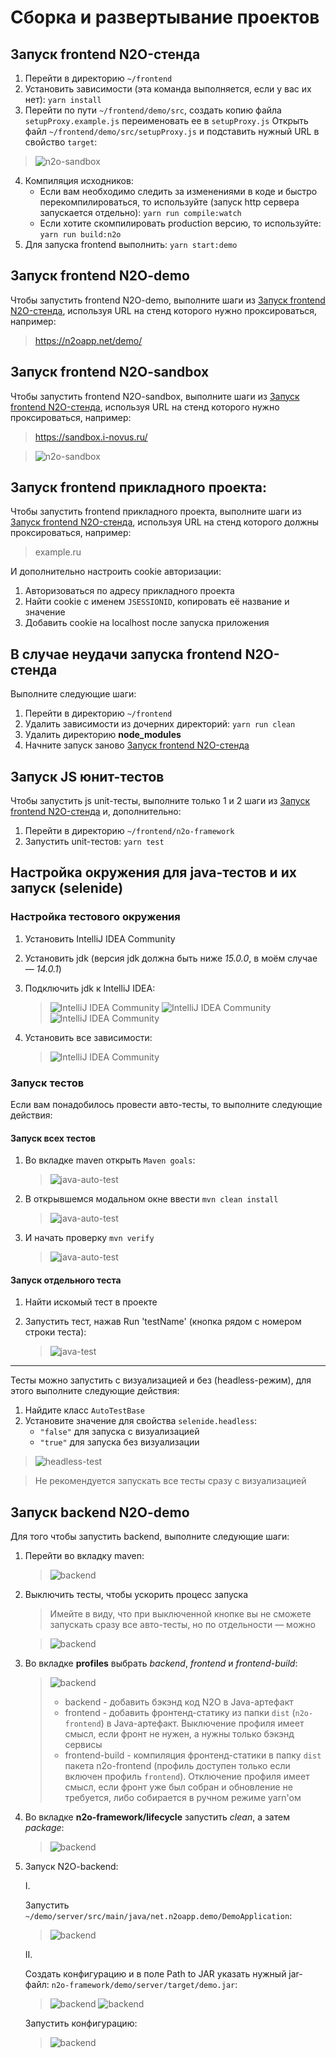# Сборка и развертывание проектов

<a name="randomstand"></a>
## Запуск frontend N2O-стенда
1. Перейти в директорию `~/frontend`
2. Установить зависимости (эта команда выполняется, если у вас их нет):
   `yarn install`
3. Перейти по пути `~/frontend/demo/src`, создать копию файла `setupProxy.example.js` переименовать ее в `setupProxy.js` Открыть файл `~/frontend/demo/src/setupProxy.js` и подставить нужный URL в свойство `target`:
>![n2o-sandbox](readme/setupProxy.png "Настройка setupProxy")
4. Компиляция исходников:
   - Если вам необходимо следить за изменениями в коде и быстро перекомпилироваться, то используйте (запуск http сервера запускается отдельно):
     `yarn run compile:watch`
   - Если хотите скомпилировать production версию, то используйте:
     `yarn run build:n2o`
5. Для запуска frontend выполнить:
   `yarn start:demo`

## Запуск frontend N2O-demo

Чтобы запустить frontend N2O-demo, выполните шаги из [Запуск frontend N2O-стенда](#randomstand), используя URL на стенд которого нужно проксироваться, например:
>  https://n2oapp.net/demo/

## Запуск frontend N2O-sandbox

Чтобы запустить frontend N2O-sandbox, выполните шаги из [Запуск frontend N2O-стенда](#randomstand), используя URL на стенд которого нужно проксироваться, например:
> https://sandbox.i-novus.ru/

>![n2o-sandbox](readme/n2o-sandbox-proxy.png "Настройка setupProxy")


## Запуск frontend прикладного проекта:

Чтобы запустить frontend прикладного проекта, выполните шаги из [Запуск frontend N2O-стенда](#randomstand), используя URL на стенд которого должны проксироваться, например:
>example.ru

И дополнительно настроить cookie авторизации:

1. Авторизоваться по адресу прикладного проекта
2. Найти cookie с именем `JSESSIONID`, копировать её название и значение
3. Добавить cookie на localhost после запуска приложения

## В случае неудачи запуска frontend N2O-стенда
Выполните следующие шаги:
1. Перейти в директорию `~/frontend`
2. Удалить зависимости из дочерних директорий:
   `yarn run clean`
3. Удалить директорию __node_modules__
4. Начните запуск заново [Запуск frontend N2O-стенда](#randomstand)

## Запуск JS юнит-тестов
Чтобы запустить js unit-тесты, выполните только 1 и 2 шаги из [Запуск frontend N2O-стенда](#randomstand) и, дополнительно:

   1. Перейти в директорию `~/frontend/n2o-framework`
   2. Запустить unit-тестов:
      `yarn test`


## Настройка окружения для java-тестов и их запуск (selenide)

### Настройка тестового окружения

1. Установить IntelliJ IDEA Community
2. Установить jdk (версия jdk должна быть ниже _15.0.0_, в моём случае — _14.0.1_)
3. Подключить jdk к IntelliJ IDEA:

   >![IntelliJ IDEA Community](readme/java-test-1.png "Подключение jdk IntelliJ IDEA")
   >![IntelliJ IDEA Community](readme/java-test-1-2.png "Подключение jdk IntelliJ IDEA")
   >![IntelliJ IDEA Community](readme/java-test-1-3.png "Подключение jdk IntelliJ IDEA")
4. Установить все зависимости:

   >![IntelliJ IDEA Community](readme/java-test-1-4.png "Установка зависимостей")

### Запуск тестов

Если вам понадобилось провести авто-тесты, то выполните следующие действия:

#### Запуск всех тестов
1. Во вкладке maven открыть `Maven goals`:
   >![java-auto-test](readme/java-test-2.png "Запуск всех тестов")
2. В открывшемся модальном окне ввести `mvn clean install`
   >![java-auto-test](readme/java-test-3.png "Запуск всех тестов")
3. И начать проверку `mvn verify`
   >![java-auto-test](readme/java-test-4.png "Запуск всех тестов")

#### Запуск отдельного теста
1. Найти искомый тест в проекте
2. Запустить тест, нажав Run 'testName' (кнопка рядом с номером строки теста):

   >![java-test](readme/java-test-5.png "Запуск отдельного теста")

***
Тесты можно запустить с визуализацией и без (headless-режим), для этого выполните следующие действия:
   1. Найдите класс `AutoTestBase`
   2. Установите значение для свойства `selenide.headless`:
      - `"false"` для запуска с визуализацией
      - `"true"` для запуска без визуализации

>![headless-test](readme/java-auto-test-10.png "Открываем вкладку maven")

>Не рекомендуется запускать все тесты сразу с визуализацией


## Запуск backend N2O-demo

Для того чтобы запустить backend, выполните следующие шаги:

1. Перейти во вкладку maven:
   >![backend](readme/java-test-1.png "Открываем вкладку maven")

2. Выключить тесты, чтобы ускорить процесс запуска
   > Имейте в виду, что при выключенной кнопке вы не сможете запускать сразу все авто-тесты, но по отдельности — можно

   >![backend](readme/java-backend-1.png "Выключаем тестирование приложения")

3. Во вкладке __profiles__ выбрать _backend_, _frontend_ и _frontend-build_:
   >![backend](readme/java-backend-2.png "Выбираем профили")
   >- backend - добавить бэкэнд код N2O в Java-артефакт
   >- frontend - добавить фронтенд-статику из папки `dist` (`n2o-frontend`) в Java-артефакт. Выключение профиля имеет смысл, если фронт не нужен, а нужны только бэкэнд сервисы
   >- frontend-build - компиляция фронтенд-статики в папку `dist` пакета n2o-frontend (профиль доступен только если включен профиль `frontend`). Отключение профиля имеет смысл, если фронт уже был собран и обновление не требуется, либо собирается в ручном режиме yarn'ом

4. Во вкладке __n2o-framework/lifecycle__ запустить _clean_, а затем _package_:
   >![backend](readme/java-backend-3.png "Выполняем команды clean и package")

5. Запуск N2O-backend:

   I.

   Запустить `~/demo/server/src/main/java/net.n2oapp.demo/DemoApplication`:
   >![backend](readme/java-server-7.png "Запуск backend")

   II.

   Создать конфигурацию и в поле Path to JAR указать нужный jar-файл: `n2o-framework/demo/server/target/demo.jar`:
   >![backend](readme/java-backend-4.png "Настройка конфигурации")
   >![backend](readme/java-server-6.png "Настройка конфигурации")

   Запустить конфигурацию:
   >![backend](readme/java-backend-5.png "Запуск backend")
